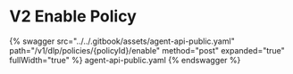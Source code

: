 # V2 Enable Policy

{% swagger src="../../.gitbook/assets/agent-api-public.yaml" path="/v1/dlp/policies/{policyId}/enable" method="post" expanded="true" fullWidth="true" %} agent-api-public.yaml {% endswagger %}